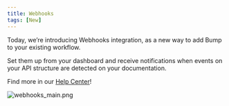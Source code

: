 ```yaml
---
title: Webhooks
tags: [New]
---
```


Today, we’re introducing Webhooks integration, as a new way to add Bump to your existing workflow.

Set them up from your dashboard and receive notifications when events on your API structure are detected on your documentation.

Find more in our [Help Center](https://docs.bump.sh/help/api-change-management/webhooks/)!

![webhooks_main.png](/files/changelog/webhooks_main.png)